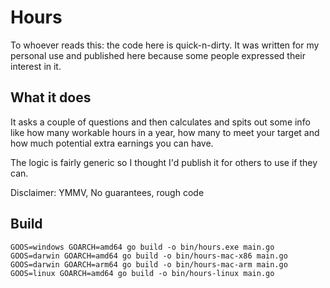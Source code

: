# Hours

To whoever reads this: the code here is quick-n-dirty.
It was written for my personal use and published here
because some people expressed their interest in it.

## What it does

It asks a couple of questions and then calculates and
spits out some info like how many workable hours in a year,
how many to meet your target and how much potential extra
earnings you can have.

The logic is fairly generic so I thought I'd publish it for
others to use if they can.

Disclaimer: YMMV, No guarantees, rough code

## Build

```
GOOS=windows GOARCH=amd64 go build -o bin/hours.exe main.go
GOOS=darwin GOARCH=amd64 go build -o bin/hours-mac-x86 main.go
GOOS=darwin GOARCH=arm64 go build -o bin/hours-mac-arm main.go
GOOS=linux GOARCH=amd64 go build -o bin/hours-linux main.go
```
